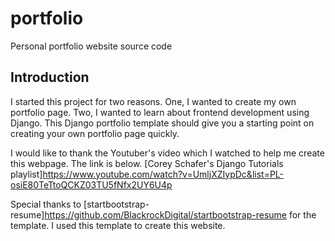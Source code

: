# portfolio
Personal portfolio website source code

## Introduction
I started this project for two reasons. One, I wanted to create my own portfolio page. Two, I wanted to learn about frontend development using Django. This Django portfolio template should give you a starting point on creating your own portfolio page quickly.

I would like to thank the Youtuber's video which I watched to help me create this webpage. The link is below.
[Corey Schafer's Django Tutorials playlist]https://www.youtube.com/watch?v=UmljXZIypDc&list=PL-osiE80TeTtoQCKZ03TU5fNfx2UY6U4p

Special thanks to [startbootstrap-resume]https://github.com/BlackrockDigital/startbootstrap-resume for the template. I used this template to create this website.